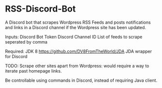 # RSS-Discord-Bot

A Discord bot that scrapes Wordpress RSS Feeds and posts notifications and links in a Discord channel if the Wordpress site has been updated.

Inputs:
Discord Bot Token
Discord Channel ID
List of feeds to scrape seperated by comma

Required:
JDK 8
https://github.com/DV8FromTheWorld/JDA JDA wrapper for Discord

TODO:
Scrape other sites apart from Wordpress: would require a way to iterate past homepage links.

Be controllable using commands in Discord, instead of requiring Java client.
